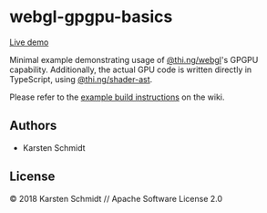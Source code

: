 # webgl-gpgpu-basics

[Live demo](http://demo.thi.ng/umbrella/webgl-gpgpu-basics/)

Minimal example demonstrating usage of
[@thi.ng/webgl](https://github.com/thi-ng/umbrella/tree/feature/webgl/packages/webgl)'s
GPGPU capability. Additionally, the actual GPU code is written directly
in TypeScript, using
[@thi.ng/shader-ast](https://github.com/thi-ng/umbrella/tree/feature/webgl/packages/shader-ast).

Please refer to the [example build instructions](https://github.com/thi-ng/umbrella/wiki/Example-build-instructions) on the wiki.

## Authors

- Karsten Schmidt

## License

&copy; 2018 Karsten Schmidt // Apache Software License 2.0
